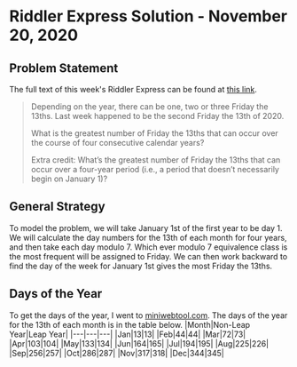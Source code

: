 # Riddler Express Solution - November 20, 2020

## Problem Statement

The full text of this week's Riddler Express can be found at [this link](https://fivethirtyeight.com/features/can-you-pass-the-cranberry-sauce/).

>Depending on the year, there can be one, two or three Friday the 13ths. Last week happened to be the second Friday the 13th of 2020.
>
>What is the greatest number of Friday the 13ths that can occur over the course of four consecutive calendar years?
>
>Extra credit: What’s the greatest number of Friday the 13ths that can occur over a four-year period (i.e., a period that doesn’t necessarily begin on January 1)?

## General Strategy

To model the problem, we will take January 1st of the first year to be day 1.
We will calculate the day numbers for the 13th of each month for four years, and then take each day modulo 7.
Which ever modulo 7 equivalence class is the most frequent will be assigned to Friday.
We can then work backward to find the day of the week for January 1st gives the most Friday the 13ths.

## Days of the Year

To get the days of the year, I went to [miniwebtool.com](https://miniwebtool.com/day-of-year-calendar).
The days of the year for the 13th of each month is in the table below.
|Month|Non-Leap Year|Leap Year|
|---|---|---|
|Jan|13|13|
|Feb|44|44|
|Mar|72|73|
|Apr|103|104|
|May|133|134|
|Jun|164|165|
|Jul|194|195|
|Aug|225|226|
|Sep|256|257|
|Oct|286|287|
|Nov|317|318|
|Dec|344|345|